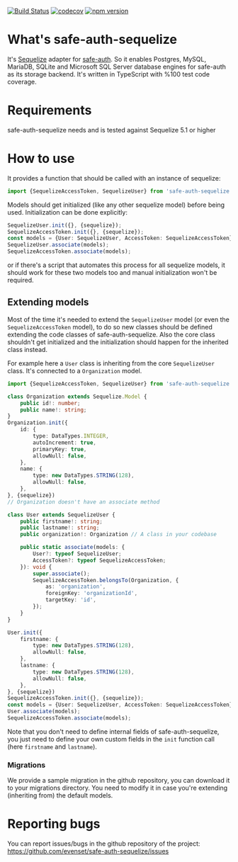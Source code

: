 [![Build Status](https://travis-ci.org/evenset/safe-auth-sequelize.svg?branch=development)](https://travis-ci.org/evenset/safe-auth-sequelize)
[![codecov](https://codecov.io/gh/evenset/safe-auth-sequelize/branch/development/graph/badge.svg)](https://codecov.io/gh/evenset/safe-auth-sequelize)
[![npm version](https://badge.fury.io/js/safe-auth-sequelize.svg)](https://badge.fury.io/js/safe-auth-sequelize)

# What's safe-auth-sequelize
It's [Sequelize](https://github.com/sequelize/sequelize) adapter for
[safe-auth](https://github.com/evenset/safe-auth). So it enables Postgres,
MySQL, MariaDB, SQLite and Microsoft SQL Server database engines for safe-auth
as its storage backend.
It's written in TypeScript with %100 test code coverage.

# Requirements

safe-auth-sequelize needs and is tested against Sequelize 5.1 or higher

# How to use

It provides a function that should be called with an instance of sequelize:

```typescript
import {SequelizeAccessToken, SequelizeUser} from 'safe-auth-sequelize';
```

Models should get initialized (like any other sequelize model) before being
used. Initialization can be done explicitly:

```typescript
SequelizeUser.init({}, {sequelize});
SequelizeAccessToken.init({}, {sequelize});
const models = {User: SequelizeUser, AccessToken: SequelizeAccessToken}
SequelizeUser.associate(models);
SequelizeAccessToken.associate(models);
```

or if there's a script that automates this process for all sequelize models, it
should work for these two models too and manual initialization won't be
required.

## Extending models

Most of the time it's needed to extend the `SequelizeUser` model (or even the
`SequelizeAccessToken` model), to do so new classes should be defined extending
the code classes of safe-auth-sequelize. Also the core class shouldn't get
initialized and the initialization should happen for the inherited class
instead.

For example here a `User` class is inheriting from the core `SequelizeUser`
class. It's connected to a `Organization` model.

```typescript
import {SequelizeAccessToken, SequelizeUser} from 'safe-auth-sequelize';

class Organization extends Sequelize.Model {
    public id!: number;
    public name!: string;
}
Organization.init({
    id: {
        type: DataTypes.INTEGER,
        autoIncrement: true,
        primaryKey: true,
        allowNull: false,
    },
    name: {
        type: new DataTypes.STRING(128),
        allowNull: false,
    },
}, {sequelize})
// Organization doesn't have an associate method

class User extends SequelizeUser {
    public firstname!: string;
    public lastname!: string;
    public organization!: Organization // A class in your codebase

    public static associate(models: {
        User?: typeof SequelizeUser;
        AccessToken?: typeof SequelizeAccessToken;
    }): void {
        super.associate();
        SequelizeAccessToken.belongsTo(Organization, {
            as: 'organization',
            foreignKey: 'organizationId',
            targetKey: 'id',
        });
    }
}

User.init({
    firstname: {
        type: new DataTypes.STRING(128),
        allowNull: false,
    },
    lastname: {
        type: new DataTypes.STRING(128),
        allowNull: false,
    },
}, {sequelize})
SequelizeAccessToken.init({}, {sequelize});
const models = {User: SequelizeUser, AccessToken: SequelizeAccessToken}
User.associate(models);
SequelizeAccessToken.associate(models);
```

Note that you don't need to define internal fields of safe-auth-sequelize,
you just need to define your own custom fields in the `init` function call
(here `firstname` and `lastname`).

### Migrations

We provide a sample migration in the github repository, you can download it to
your migrations directory.
You need to modify it in case you're extending (inheriting from) the default
models.


# Reporting bugs

You can report issues/bugs in the github repository of the project:
https://github.com/evenset/safe-auth-sequelize/issues
